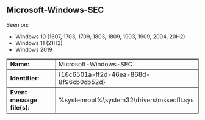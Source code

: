 ## Microsoft-Windows-SEC

Seen on:
* Windows 10 (1607, 1703, 1709, 1803, 1809, 1903, 1909, 2004, 20H2)
* Windows 11 (21H2)
* Windows 2019

<table border="1" class="docutils">
  <tbody>
    <tr>
      <td><b>Name:</b></td>
      <td>Microsoft-Windows-SEC</td>
    </tr>
    <tr>
      <td><b>Identifier:</b></td>
      <td>{16c6501a-ff2d-46ea-868d-8f96cb0cb52d}</td>
    </tr>
    <tr>
      <td><b>Event message file(s):</b></td>
      <td>%systemroot%\system32\drivers\mssecflt.sys</td>
    </tr>
  </tbody>
</table>

&nbsp;


